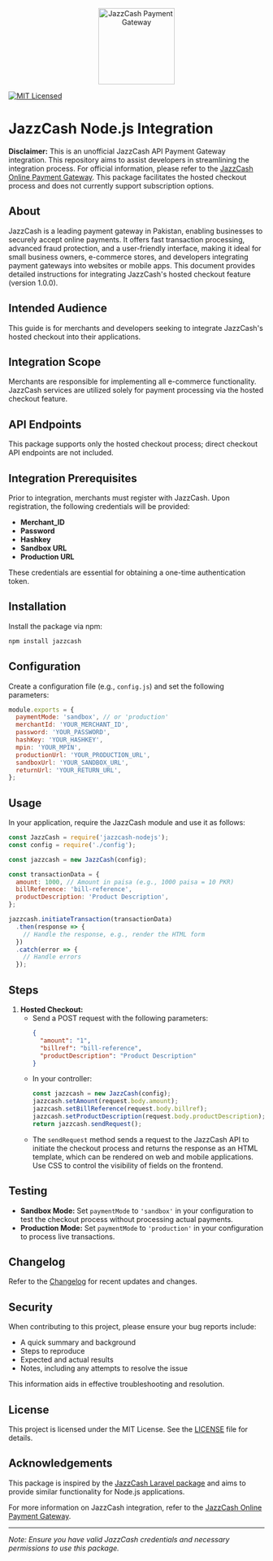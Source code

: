 <!--suppress ALL -->
<p align="center">
  <img src="https://raw.githubusercontent.com/zfhassaan/jazzcash/master/logo_JazzCash.png" alt="JazzCash Payment Gateway" width="150"/><br/>
  <!-- <h3 align="center">Payfast</h3> -->
</p>


[![MIT Licensed](https://img.shields.io/badge/license-MIT-brightgreen.svg?style=flat-square)](LICENSE.md)


# JazzCash Node.js Integration

**Disclaimer:** This is an unofficial JazzCash API Payment Gateway integration. This repository aims to assist developers in streamlining the integration process. For official information, please refer to the [JazzCash Online Payment Gateway](https://www.jazzcash.com.pk/corporate/online-payment-gateway/). This package facilitates the hosted checkout process and does not currently support subscription options.

## About

JazzCash is a leading payment gateway in Pakistan, enabling businesses to securely accept online payments. It offers fast transaction processing, advanced fraud protection, and a user-friendly interface, making it ideal for small business owners, e-commerce stores, and developers integrating payment gateways into websites or mobile apps. This document provides detailed instructions for integrating JazzCash's hosted checkout feature (version 1.0.0).

## Intended Audience

This guide is for merchants and developers seeking to integrate JazzCash's hosted checkout into their applications.

## Integration Scope

Merchants are responsible for implementing all e-commerce functionality. JazzCash services are utilized solely for payment processing via the hosted checkout feature.

## API Endpoints

This package supports only the hosted checkout process; direct checkout API endpoints are not included.

## Integration Prerequisites

Prior to integration, merchants must register with JazzCash. Upon registration, the following credentials will be provided:

- **Merchant_ID**
- **Password**
- **Hashkey**
- **Sandbox URL**
- **Production URL**

These credentials are essential for obtaining a one-time authentication token.

## Installation

Install the package via npm:

```bash
npm install jazzcash
```

## Configuration

Create a configuration file (e.g., `config.js`) and set the following parameters:

```javascript
module.exports = {
  paymentMode: 'sandbox', // or 'production'
  merchantId: 'YOUR_MERCHANT_ID',
  password: 'YOUR_PASSWORD',
  hashKey: 'YOUR_HASHKEY',
  mpin: 'YOUR_MPIN',
  productionUrl: 'YOUR_PRODUCTION_URL',
  sandboxUrl: 'YOUR_SANDBOX_URL',
  returnUrl: 'YOUR_RETURN_URL',
};
```

## Usage

In your application, require the JazzCash module and use it as follows:

```javascript
const JazzCash = require('jazzcash-nodejs');
const config = require('./config');

const jazzcash = new JazzCash(config);

const transactionData = {
  amount: 1000, // Amount in paisa (e.g., 1000 paisa = 10 PKR)
  billReference: 'bill-reference',
  productDescription: 'Product Description',
};

jazzcash.initiateTransaction(transactionData)
  .then(response => {
    // Handle the response, e.g., render the HTML form
  })
  .catch(error => {
    // Handle errors
  });
```

## Steps

1. **Hosted Checkout:**
   - Send a POST request with the following parameters:
     ```json
     {
       "amount": "1",
       "billref": "bill-reference",
       "productDescription": "Product Description"
     }
     ```
   - In your controller:
     ```javascript
     const jazzcash = new JazzCash(config);
     jazzcash.setAmount(request.body.amount);
     jazzcash.setBillReference(request.body.billref);
     jazzcash.setProductDescription(request.body.productDescription);
     return jazzcash.sendRequest();
     ```
   - The `sendRequest` method sends a request to the JazzCash API to initiate the checkout process and returns the response as an HTML template, which can be rendered on web and mobile applications. Use CSS to control the visibility of fields on the frontend.

## Testing

- **Sandbox Mode:** Set `paymentMode` to `'sandbox'` in your configuration to test the checkout process without processing actual payments.
- **Production Mode:** Set `paymentMode` to `'production'` in your configuration to process live transactions.

## Changelog

Refer to the [Changelog](./CHANGELOG.md) for recent updates and changes.

## Security

When contributing to this project, please ensure your bug reports include:

- A quick summary and background
- Steps to reproduce
- Expected and actual results
- Notes, including any attempts to resolve the issue

This information aids in effective troubleshooting and resolution.

## License

This project is licensed under the MIT License. See the [LICENSE](./LICENSE) file for details.

## Acknowledgements

This package is inspired by the [JazzCash Laravel package](https://github.com/zfhassaan/jazzcash) and aims to provide similar functionality for Node.js applications.

For more information on JazzCash integration, refer to the [JazzCash Online Payment Gateway](https://www.jazzcash.com.pk/corporate/online-payment-gateway/).

---

*Note: Ensure you have valid JazzCash credentials and necessary permissions to use this package.* 